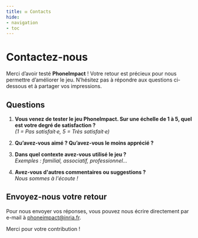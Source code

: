 ```yaml
---
title: ✉️ Contacts
hide:
- navigation
- toc
---
```

# Contactez-nous

Merci d’avoir testé **PhoneImpact** ! Votre retour est précieux pour nous permettre d’améliorer le jeu. N’hésitez pas à répondre aux questions ci-dessous et à partager vos impressions.

## Questions

1. **Vous venez de tester le jeu PhoneImpact. Sur une échelle de 1 à 5, quel est votre degré de satisfaction ?**  
   _(1 = Pas satisfait·e, 5 = Très satisfait·e)_

2. **Qu’avez-vous aimé ? Qu’avez-vous le moins apprécié ?**  

3. **Dans quel contexte avez-vous utilisé le jeu ?**  
   _Exemples : familial, associatif, professionnel..._ 

4. **Avez-vous d'autres commentaires ou suggestions ?**  
   _Nous sommes à l'écoute !_  

## Envoyez-nous votre retour

Pour nous envoyer vos réponses, vous pouvez nous écrire directement par e-mail à [phoneimpact@inria.fr](mailto:phoneimpact@inria.fr).

Merci pour votre contribution !